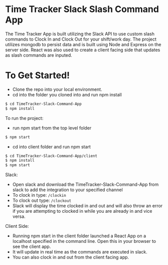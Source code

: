 # Time Tracker Slack Slash Command App

The Time Tracker App is built utilizing the Slack API to use custom slash commands to Clock In and Clock Out for your shift/work day. The project utilizes mongodb to persist data and is built using Node and Express on the server side. React was also used to create a client facing side that updates as slash commands are inputed.

# To Get Started!

  - Clone the repo into your local environment.
  - cd into the folder you cloned into and run npm install
  ```sh
$ cd TimeTracker-Slack-Command-App
$ npm install 
```
To run the project:
  - run npm start from the top level folder
```sh
$ npm start
```
  - cd into client folder and run npm start
  ```sh
$ cd TimeTracker-Slack-Command-App/client
$ npm install 
$ npm start
```

Slack:
- Open slack and download the TimeTracker-Slack-Command-App from slack to add the integration to your specified channel
- To clock in type: 
```/clockin```
- To clock out type: 
```/clockout```
- Slack will display the time clocked in and out and will also throw an error if you are attempting to clocked in while you are already in and vice versa.

Client Side:
- Running npm start in the client folder launched a React App on a localhost specified in the command line. Open this in your browser to see the client app.
- It will update in real time as the commands are executed in slack.
- You can also clock in and out from the client facing app.